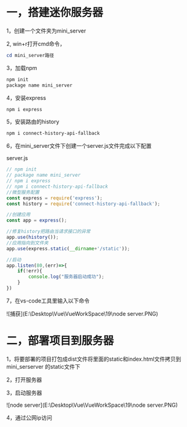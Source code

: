 # 一，搭建迷你服务器

1，创建一个文件夹为mini_server

2,  win+r打开cmd命令，

```powershell
cd mini_server路径
```

3，加载npm

```powershell
npm init
package name mini_server
```

4，安装express

```powershell
npm i express
```

5，安装路由的history

```powershell
npm i connect-history-api-fallback
```

6，在mini_server文件下创建一个server.js文件完成以下配置

server.js

```js
// npm init
// package name mini_server
// npm i express
// npm i connect-history-api-fallback
//微型服务配置
const express = require('express');
const history = require('connect-history-api-fallback');

//创建应用
const app = express();

//修复history把路由当请求接口的异常
app.use(history());
//应用指向到文件夹
app.use(express.static(__dirname+'/static'));

//启动
app.listen(80,(err)=>{
    if(!err){
        console.log("服务器启动成功");
    }
})
```

7，在vs-code工具里输入以下命令

![捕获](E:\Desktop\Vue\VueWorkSpace\19\node server.PNG)

# 二，部署项目到服务器

1，将要部署的项目打包成dist文件将里面的static和index.html文件拷贝到mini_serserver 的static文件下

2，打开服务器

3，启动服务器

![node server](E:\Desktop\Vue\VueWorkSpace\19\node server.PNG)

4，通过公网ip访问